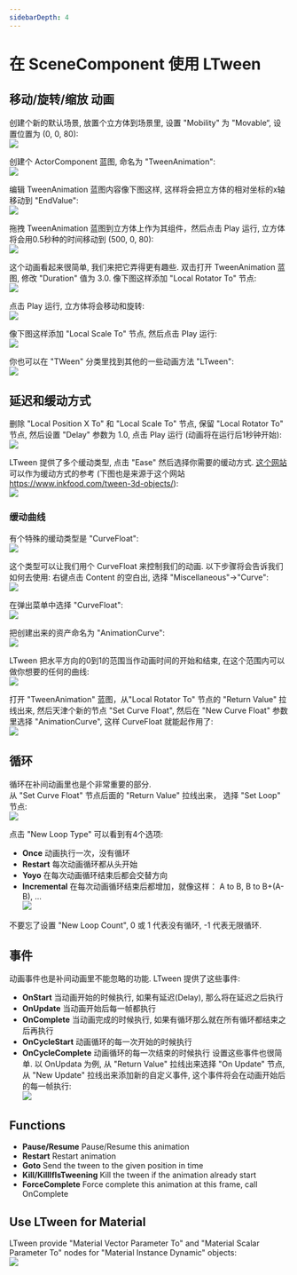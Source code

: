 ```yaml
---
sidebarDepth: 4
---
```

# 在 SceneComponent 使用 LTween

## 移动/旋转/缩放 动画
创建个新的默认场景, 放置个立方体到场景里, 设置 "Mobility" 为 "Movable“, 设置位置为 (0, 0, 80):  
![](./step1.png)

创建个 ActorComponent 蓝图, 命名为 "TweenAnimation":  
![](./step2.png)

编辑 TweenAnimation 蓝图内容像下图这样, 这样将会把立方体的相对坐标的x轴移动到 "EndValue":  
![](./step3.png)

拖拽 TweenAnimation 蓝图到立方体上作为其组件，然后点击 Play 运行, 立方体将会用0.5秒种的时间移动到 (500, 0, 80):  
![](./step4.png)

这个动画看起来很简单, 我们来把它弄得更有趣些. 双击打开 TweenAnimation 蓝图, 修改 "Duration" 值为 3.0. 像下图这样添加 "Local Rotator To" 节点:  
![](./step5.png)

点击 Play 运行, 立方体将会移动和旋转:  
![](./step6.png)

像下图这样添加 "Local Scale To" 节点, 然后点击 Play 运行:  
![](./step7.png)

你也可以在 "TWeen" 分类里找到其他的一些动画方法 "LTween":  
![](./step7.1.png)

## 延迟和缓动方式
删除 "Local Position X To" 和 "Local Scale To" 节点, 保留 "Local Rotator To" 节点, 然后设置 "Delay" 参数为 1.0, 点击 Play 运行 (动画将在运行后1秒钟开始):  
![](./step8.png)

LTween 提供了多个缓动类型, 点击 "Ease" 然后选择你需要的缓动方式. [这个网站](https://www.inkfood.com/tween-3d-objects/) 可以作为缓动方式的参考 (下图也是来源于这个网站 https://www.inkfood.com/tween-3d-objects/):  
![](https://www.inkfood.com/wordprez/wp-content/uploads/easingFunctions.png)

  
### 缓动曲线
有个特殊的缓动类型是 "CurveFloat":  
![](./step9.png)

这个类型可以让我们用个 CurveFloat 来控制我们的动画. 以下步骤将会告诉我们如何去使用:
右键点击 Content 的空白出, 选择 "Miscellaneous"->"Curve":  
![](./step10.png)

在弹出菜单中选择 "CurveFloat":  
![](./step11.png)

把创建出来的资产命名为 "AnimationCurve":  
![](./step12.png)

LTween 把水平方向的0到1的范围当作动画时间的开始和结束, 在这个范围内可以做你想要的任何的曲线:  
![](./step13.png)

打开 "TweenAnimation" 蓝图，从"Local Rotator To" 节点的 "Return Value" 拉线出来, 然后天津个新的节点 "Set Curve Float", 然后在 "New Curve Float" 参数里选择 "AnimationCurve", 这样 CurveFloat 就能起作用了:  
![](./step14.png)

## 循环
循环在补间动画里也是个非常重要的部分.  
从 "Set Curve Float" 节点后面的 "Return Value" 拉线出来， 选择 "Set Loop" 节点:  
![](./step15.png)

点击 "New Loop Type" 可以看到有4个选项:  
- **Once** 动画执行一次，没有循环  
- **Restart** 每次动画循环都从头开始  
- **Yoyo** 在每次动画循环结束后都会交替方向
- **Incremental** 在每次动画循环结束后都增加，就像这样： A to B, B to B+(A-B), ...  
![](./step16.png)

不要忘了设置 "New Loop Count", 0 或 1 代表没有循环, -1 代表无限循环.

## 事件
动画事件也是补间动画里不能忽略的功能.
LTween 提供了这些事件:  
- **OnStart** 当动画开始的时候执行, 如果有延迟(Delay), 那么将在延迟之后执行  
- **OnUpdate** 当动画开始后每一帧都执行  
- **OnComplete** 当动画完成的时候执行, 如果有循环那么就在所有循环都结束之后再执行
- **OnCycleStart** 动画循环的每一次开始的时候执行  
- **OnCycleComplete** 动画循环的每一次结束的时候执行
设置这些事件也很简单. 以 OnUpdata 为例, 从 "Return Value" 拉线出来选择 "On Update" 节点, 从 "New Update" 拉线出来添加新的自定义事件, 这个事件将会在动画开始后的每一帧执行:  
![](./step17.png)


## Functions
- **Pause/Resume** Pause/Resume this animation  
- **Restart** Restart animation  
- **Goto** Send the tween to the given position in time  
- **Kill/KillIfIsTweening** Kill the tween if the animation already start  
- **ForceComplete** Force complete this animation at this frame, call OnComplete  

## Use LTween for Material

LTween provide "Material Vector Parameter To" and "Material Scalar Parameter To" nodes for "Material Instance Dynamic" objects:  
![](./step18.png)
